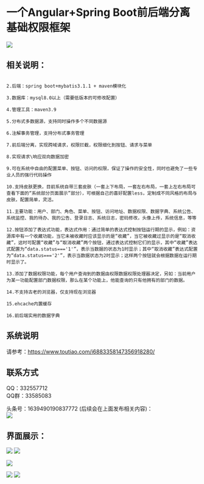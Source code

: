 # 一个Angular+Spring Boot前后端分离基础权限框架
<img src="https://img-blog.csdnimg.cn/20200201171910752.png?x-oss-process=image/watermark,type_ZmFuZ3poZW5naGVpdGk,shadow_10,text_aHR0cHM6Ly9ibG9nLmNzZG4ubmV0L3JvdGF0aW5nX3dpbmRtaWxs,size_16,color_FFFFFF,t_70">
<br>

## 相关说明：

```1.前端：angular9+ng-zorro-antd9+less+各种组件

2.后端：spring boot+mybatis3.1.1 + maven模块化

3.数据库：mysql8.0以上（需要低版本的可修改配置）

4.管理工具：maven3.9

5.分布式多数据源，支持同时操作多个不同数据源

6.注解事务管理，支持分布式事务管理

7.前后端分离，实现跨域请求，权限拦截，权限细化到按钮、请求与菜单

8.实现请求\响应双向数据加密

9.可在系统中自由的配置菜单、按钮、访问的权限，保证了操作的安全性，同时也避免了一些专业人员的强行代码操作

10.支持皮肤更换，目前系统自带三套皮肤（一套上下布局，一套左右布局，一套上左右布局可查看下面的“系统部分页面展示”部分），可根据自己的喜好配置less，定制成不同风格的布局与皮肤，配置简单，灵活。

11.主要功能：用户、部门、角色、菜单、按钮、访问地址、数据权限、数据字典、系统公告、系统监控、我的待办、我的公告、登录日志、系统日志，密码修改，头像上传，系统信息，等等

12.按钮添加了表达式功能，表达式作用：通过简单的表达式控制按钮运行期的显示，例如：资源库中有一个收藏功能，当它未被收藏时应该显示的是“收藏”，当它被收藏过显示的是“取消收藏”，这时可配置“收藏”与“取消收藏”两个按钮，通过表达式控制它们的显示，其中“收藏”表达式配置为“data.status==='1'”，表示当数据的状态为1时显示；其中“取消收藏”表达式配置为“data.status==='2'”，表示当数据状态为2时显示；这样两个按钮就会根据数据在运行期时显示了。

13.添加了数据权限功能，每个用户查询到的数据由权限数据权限处理器决定，另如：当前用户为某一功能配置部门数据权限，那么在某个功能上，他能查询的只有他拥有的部门的数据。

14.不支持古老的浏览器，仅支持现在浏览器

15.ehcache内置缓存

16.前后端实用的数据字典
```

## 系统说明
请参考：https://www.toutiao.com/i6883358147356918280/


## 联系方式
QQ：332557712 <br>
QQ群：33585083 <br>

头条号：1639490190837772 (后续会在上面发布相关内容)：<br>
<img src="http://sf3-ttcdn-tos.pstatp.com/obj/pgc-image/f3eglxkg90qj49.png">
<br>


## 界面展示：
<img src="https://img-blog.csdnimg.cn/20200201171910752.png?x-oss-process=image/watermark,type_ZmFuZ3poZW5naGVpdGk,shadow_10,text_aHR0cHM6Ly9ibG9nLmNzZG4ubmV0L3JvdGF0aW5nX3dpbmRtaWxs,size_16,color_FFFFFF,t_70">



<img src="https://img-blog.csdnimg.cn/20200203102853455.png?x-oss-process=image/watermark,type_ZmFuZ3poZW5naGVpdGk,shadow_10,text_aHR0cHM6Ly9ibG9nLmNzZG4ubmV0L3JvdGF0aW5nX3dpbmRtaWxs,size_16,color_FFFFFF,t_70">


<img src="https://img-blog.csdnimg.cn/20200203103006588.png?x-oss-process=image/watermark,type_ZmFuZ3poZW5naGVpdGk,shadow_10,text_aHR0cHM6Ly9ibG9nLmNzZG4ubmV0L3JvdGF0aW5nX3dpbmRtaWxs,size_16,color_FFFFFF,t_70
">

<img src="https://img-blog.csdnimg.cn/20200203111007786.png?x-oss-process=image/watermark,type_ZmFuZ3poZW5naGVpdGk,shadow_10,text_aHR0cHM6Ly9ibG9nLmNzZG4ubmV0L3JvdGF0aW5nX3dpbmRtaWxs,size_16,color_FFFFFF,t_70">

<img src="https://img-blog.csdnimg.cn/20200203111403695.png?x-oss-process=image/watermark,type_ZmFuZ3poZW5naGVpdGk,shadow_10,text_aHR0cHM6Ly9ibG9nLmNzZG4ubmV0L3JvdGF0aW5nX3dpbmRtaWxs,size_16,color_FFFFFF,t_70">

